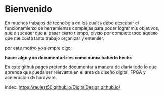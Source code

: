 # Bienvenido

En muchos trabajos de tecnologia en los cuales debo descubrir el funcionamiento de herramientas complejas
para poder lograr mis objetivos, suele suceder que al pasar cierto tiempo, olvido por completo todo aquello
que me costo tanto trabajo organizar y entender.

por este motivo yo siempre digo:

**hacer algo y no documentarlo es como nunca haberlo hecho**

En este github pages pretendo documentar a manera de diario todo lo que aprenda que pueda ser relevante en el area de diseño digital, FPGA y aceleracion de hardware.

index:
https://raulest50.github.io/DigitalDesign.github.io/
